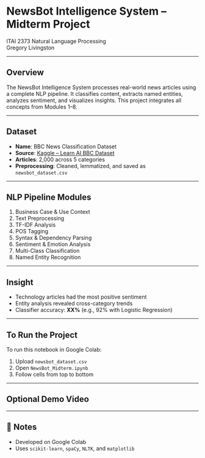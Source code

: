 # NewsBot Intelligence System – Midterm Project

ITAI 2373 Natural Language Processing  
Gregory Livingston

---

##  Overview

The NewsBot Intelligence System processes real-world news articles using a complete NLP pipeline. It classifies content, extracts named entities, analyzes sentiment, and visualizes insights. This project integrates all concepts from Modules 1–8.

---

##  Dataset

- **Name**: BBC News Classification Dataset  
- **Source**: [Kaggle – Learn AI BBC Dataset](https://www.kaggle.com/competitions/learn-ai-bbc/data)  
- **Articles**: 2,000 across 5 categories  
- **Preprocessing**: Cleaned, lemmatized, and saved as `newsbot_dataset.csv`  

---

##  NLP Pipeline Modules

1. Business Case & Use Context  
2. Text Preprocessing  
3. TF-IDF Analysis  
4. POS Tagging  
5. Syntax & Dependency Parsing  
6. Sentiment & Emotion Analysis  
7. Multi-Class Classification  
8. Named Entity Recognition  

---

## Insight

- Technology articles had the most positive sentiment  
- Entity analysis revealed cross-category trends  
- Classifier accuracy: **XX%** (e.g., 92% with Logistic Regression)

---

## To Run the Project

To run this notebook in Google Colab:
1. Upload `newsbot_dataset.csv`
2. Open `NewsBot_Midterm.ipynb`
3. Follow cells from top to bottom

---

## Optional Demo Video 


---

## 📌 Notes

- Developed on Google Colab
- Uses `scikit-learn`, `spaCy`, `NLTK`, and `matplotlib`
  

